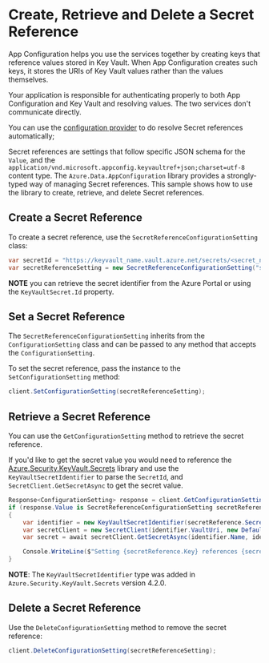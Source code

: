 # Create, Retrieve and Delete a Secret Reference

App Configuration helps you use the services together by creating keys that reference values stored in Key Vault.
When App Configuration creates such keys, it stores the URIs of Key Vault values rather than the values themselves.

Your application is responsible for authenticating properly to both App Configuration and Key Vault and resolving values.
The two services don't communicate directly.

You can use the [configuration provider](https://github.com/Azure/AppConfiguration-DotnetProvider) to do resolve Secret references automatically;

Secret references are settings that follow specific JSON schema for the `Value`, and the `application/vnd.microsoft.appconfig.keyvaultref+json;charset=utf-8` content type.
The `Azure.Data.AppConfiguration` library provides a strongly-typed way of managing Secret references.
This sample shows how to use the library to create, retrieve, and delete Secret references.

## Create a Secret Reference

To create a secret reference, use the `SecretReferenceConfigurationSetting` class:

```C# Snippet:Sample_CreateSecretReference
var secretId = "https://keyvault_name.vault.azure.net/secrets/<secret_name>";
var secretReferenceSetting = new SecretReferenceConfigurationSetting("setting", new Uri(secretId));
```

**NOTE** you can retrieve the secret identifier from the Azure Portal or using the `KeyVaultSecret.Id` property.

## Set a Secret Reference

The `SecretReferenceConfigurationSetting` inherits from the `ConfigurationSetting` class and can be passed to any method that accepts the `ConfigurationSetting`.

To set the secret reference, pass the instance to the `SetConfigurationSetting` method:

```C# Snippet:Sample_SetSecretReference
client.SetConfigurationSetting(secretReferenceSetting);
```

## Retrieve a Secret Reference

You can use the `GetConfigurationSetting` method to retrieve the secret reference.

If you'd like to get the secret value you would need to reference the [Azure.Security.KeyVault.Secrets](https://github.com/Azure/azure-sdk-for-net/blob/main/sdk/keyvault/Azure.Security.KeyVault.Secrets/README.md) library and use the `KeyVaultSecretIdentifier` to parse the `SecretId`, and `SecretClient.GetSecretAsync` to get the secret value.

```C# Snippet:Sample_GetSecretReference
Response<ConfigurationSetting> response = client.GetConfigurationSetting("setting");
if (response.Value is SecretReferenceConfigurationSetting secretReference)
{
    var identifier = new KeyVaultSecretIdentifier(secretReference.SecretId);
    var secretClient = new SecretClient(identifier.VaultUri, new DefaultAzureCredential());
    var secret = await secretClient.GetSecretAsync(identifier.Name, identifier.Version);

    Console.WriteLine($"Setting {secretReference.Key} references {secretReference.SecretId} Secret Value: {secret.Value.Value}");
}
```

**NOTE**: The `KeyVaultSecretIdentifier` type was added in `Azure.Security.KeyVault.Secrets` version 4.2.0.

## Delete a Secret Reference

Use the `DeleteConfigurationSetting` method to remove the secret reference:

```C# Snippet:Sample_DeleteSecretReference
client.DeleteConfigurationSetting(secretReferenceSetting);
```